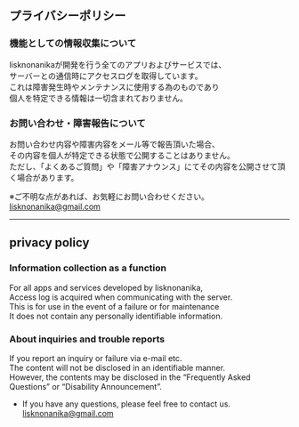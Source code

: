 ## プライバシーポリシー

### 機能としての情報収集について
lisknonanikaが開発を行う全てのアプリおよびサービスでは、<br>
サーバーとの通信時にアクセスログを取得しています。<br>
これは障害発生時やメンテナンスに使用する為のものであり<br>
個人を特定できる情報は一切含まれておりません。

### お問い合わせ・障害報告について
お問い合わせ内容や障害内容をメール等で報告頂いた場合、<br>
その内容を個人が特定できる状態で公開することはありません。<br>
ただし、「よくあるご質問」や「障害アナウンス」にてその内容を公開させて頂く場合があります。


※ご不明な点があれば、お気軽にお問い合わせください。<br>
lisknonanika@gmail.com

---

## privacy policy

### Information collection as a function
For all apps and services developed by lisknonanika, <br>
Access log is acquired when communicating with the server. <br>
This is for use in the event of a failure or for maintenance <br>
It does not contain any personally identifiable information.

### About inquiries and trouble reports
If you report an inquiry or failure via e-mail etc. <br>
The content will not be disclosed in an identifiable manner. <br>
However, the contents may be disclosed in the “Frequently Asked Questions” or “Disability Announcement”.


* If you have any questions, please feel free to contact us. <br>
lisknonanika@gmail.com
